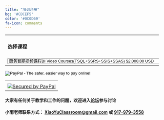 ```yaml
---
title: "培训注册"
bg: '#CDCEF5'
color: '#0C0D69'
fa-icon: comments
---
```

<form target="paypal" action="https://www.paypal.com/cgi-bin/webscr" method="post">
<input type="hidden" name="cmd" value="_s-xclick">
<input type="hidden" name="hosted_button_id" value="W78FCCXF77HJQ">
<table>
<tr><td><input type="hidden" name="on0" value="Training Programs"><h4>选择课程</h4></td></tr><tr><td><select name="os0">
	<option value="BI Video Courses(TSQL+SSRS+SSIS+SSAS)">商务智能视频课程BI Video Courses(TSQL+SSRS+SSIS+SSAS) $2,000.00 USD</option>
	<option value="1 on 1 Interview Workshop">一对一面试辅导1 on 1 Interview Workshop(Mock Interviews, Customized Resume, HR Advices) $2,000.00 USD</option>
	<option value="On-Job Technical Support(Per Month)">上岗实时技术支持On-Job Technical Support(每月) $1,000.00 USD</option>
</select> </td></tr>
</table>
<input type="hidden" name="currency_code" value="USD">
<input type="image" src="https://www.paypalobjects.com/en_US/i/btn/btn_cart_LG.gif" border="0" name="submit" alt="PayPal - The safer, easier way to pay online!">
<img alt="" border="0" src="https://www.paypalobjects.com/en_US/i/scr/pixel.gif" width="1" height="1">
<!-- PayPal Logo -->
<table border="0" cellpadding="10" cellspacing="0" align="center">
<tr><td align="center"></td></tr><tr><td align="center"><a href="https://www.paypal.com/webapps/mpp/paypal-popup" title="How PayPal Works" onclick="javascript:window.open('https://www.paypal.com/webapps/mpp/paypal-popup','WIPaypal','toolbar=no, location=no, directories=no, status=no, menubar=no, scrollbars=yes, resizable=yes, width=1060, height=700'); return false;"><img src="https://www.paypalobjects.com/webstatic/mktg/logo/bdg_secured_by_pp_2line.png" border="0" alt="Secured by PayPal"></a>
</td></tr></table><!-- PayPal Logo -->
</form>

#### 大家有任何关于教学和工作的问题，欢迎进入<a href="http://forum.xiaoyuclassroom.com" style="font-weight: bold;">论坛</a>参与讨论

#### 小雨老师联系方式： <XiaoYuClassroom@gmail.com> 或 <a href="tel:+19179793558">917-979-3558</a>
